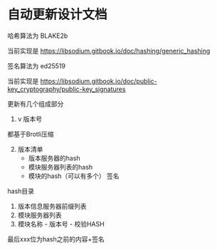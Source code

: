 # 自动更新设计文档

哈希算法为 BLAKE2b

当前实现是 https://libsodium.gitbook.io/doc/hashing/generic_hashing

签名算法为 ed25519

当前实现是 https://libsodium.gitbook.io/doc/public-key_cryptography/public-key_signatures

更新有几个组成部分

1. v 版本号

都基于Brotli压缩

2. 版本清单 
   * 版本服务器的hash 
   * 模块服务器列表的hash 
   * 模块的hash（可以有多个）
   签名

hash目录
1. 版本信息服务器前缀列表
2. 模块服务器列表
3. 模块名称 - 版本号 - 校验HASH

最后xxx位为hash之前的内容+签名
